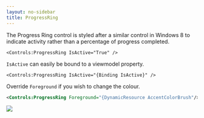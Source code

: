 ```yaml
---
layout: no-sidebar
title: ProgressRing
---
```


The Progress Ring control is styled after a similar control in Windows 8 to indicate activity rather than a percentage of progress completed.

`<Controls:ProgressRing IsActive="True" />`

`IsActive` can easily be bound to a viewmodel property.

`<Controls:ProgressRing IsActive="{Binding IsActive}" />`

Override `Foreground` if you wish to change the colour.

```xml
<Controls:ProgressRing Foreground="{DynamicResource AccentColorBrush"/>
```

![]({{site.baseurl}}/images/progress_ring.gif)